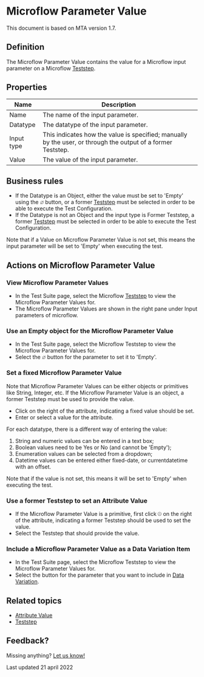 # Microflow Parameter Value

This document is based on MTA version 1.7.

## Definition

The Microflow Parameter Value contains the value for a Microflow input parameter on a Microflow [Teststep](teststep).

## Properties
| Name | Description |
| ----------- | ----------- |
| Name | The name of the input parameter. |
| Datatype | The datatype of the input parameter. |
| Input type | This indicates how the value is specified; manually by the user, or through the output of a former Teststep. |
| Value | The value of the input parameter. |

## Business rules

- If the Datatype is an Object, either the value must be set to 'Empty' using the <svg role="img" viewBox="0 0 512 512" width="2%" height="2%" xmlns="http://www.w3.org/2000/svg"><path fill="currentColor" d="M491.3 20.69c-6.25-6.25-16.38-6.25-22.62 0L391.2 98.15C354.8 66.96 307.7 48 256 48C141.1 48 48 141.1 48 256c0 51.68 18.96 98.85 50.15 135.2l-77.46 77.46c-6.25 6.25-6.25 16.38 0 22.62C23.81 494.4 27.91 496 32 496s8.188-1.562 11.31-4.688l77.46-77.46C157.2 445 204.3 464 256 464c114.9 0 208-93.13 208-208c0-51.68-18.96-98.85-50.15-135.2l77.46-77.46C497.6 37.06 497.6 26.94 491.3 20.69zM80 256c0-97.05 78.95-176 176-176c42.78 0 82.01 15.37 112.5 40.83L120.8 368.5C95.37 338 80 298.8 80 256zM432 256c0 97.05-78.95 176-176 176c-42.78 0-82.01-15.37-112.5-40.83l247.7-247.7C416.6 173.1 432 213.2 432 256z" class=""></path></svg> button, or a former [Teststep](teststep) must be selected in order to be able to execute the Test Configuration.  
- If the Datatype is not an Object and the input type is Former Teststep, a former [Teststep](teststep) must be selected in order to be able to execute the Test Configuration.  

Note that if a Value on Microflow Parameter Value is not set, this means the input parameter will be set to 'Empty' when executing the test. 

## Actions on Microflow Parameter Value

### View Microflow Parameter Values
- In the Test Suite page, select the Microflow [Teststep](teststep) to view the Microflow Parameter Values for.
- The Microflow Parameter Values are shown in the right pane under Input parameters of microflow.

### Use an Empty object for the Microflow Parameter Value
- In the Test Suite page, select the Microflow Teststep to view the Microflow Parameter Values for.
- Select the <svg role="img" viewBox="0 0 512 512" width="2%" height="2%" xmlns="http://www.w3.org/2000/svg"><path fill="currentColor" d="M491.3 20.69c-6.25-6.25-16.38-6.25-22.62 0L391.2 98.15C354.8 66.96 307.7 48 256 48C141.1 48 48 141.1 48 256c0 51.68 18.96 98.85 50.15 135.2l-77.46 77.46c-6.25 6.25-6.25 16.38 0 22.62C23.81 494.4 27.91 496 32 496s8.188-1.562 11.31-4.688l77.46-77.46C157.2 445 204.3 464 256 464c114.9 0 208-93.13 208-208c0-51.68-18.96-98.85-50.15-135.2l77.46-77.46C497.6 37.06 497.6 26.94 491.3 20.69zM80 256c0-97.05 78.95-176 176-176c42.78 0 82.01 15.37 112.5 40.83L120.8 368.5C95.37 338 80 298.8 80 256zM432 256c0 97.05-78.95 176-176 176c-42.78 0-82.01-15.37-112.5-40.83l247.7-247.7C416.6 173.1 432 213.2 432 256z" class=""></path></svg> button for the parameter to set it to 'Empty'.

### Set a fixed Microflow Parameter Value
Note that Microflow Parameter Values can be either objects or primitives like String, Integer, etc.
If the Microflow Parameter Value is an object, a former Teststep must be used to provide the value.

- Click <i class="fas fa-keyboard"></i> on the right of the attribute, indicating a fixed value should be set.
- Enter or select a value for the attribute. 

For each datatype, there is a different way of entering the value:
1. String and numeric values can be entered in a text box;
2. Boolean values need to be Yes or No (and cannot be 'Empty');
3. Enumeration values can be selected from a dropdown;
4. Datetime values can be entered either fixed-date, or currentdatetime with an offset.

Note that if the value is not set, this means it will be set to 'Empty' when executing the test. 

### Use a former Teststep to set an Attribute Value
- If the Microflow Parameter Value is a primitive, first click <svg role="img" viewBox="0 0 512 512" width="2%" height="2%" xmlns="http://www.w3.org/2000/svg"><path fill="currentColor" d="M235.3 132.7c-6.25-6.25-16.38-6.25-22.62 0s-6.25 16.38 0 22.62L313.4 256l-100.7 100.7c-6.25 6.25-6.25 16.38 0 22.62s16.38 6.25 22.62 0l112-112C350.4 264.2 352 260.1 352 256s-1.562-8.188-4.688-11.31L235.3 132.7zM256 0C114.6 0 0 114.6 0 256s114.6 256 256 256s256-114.6 256-256S397.4 0 256 0zM256 480c-123.5 0-224-100.5-224-224s100.5-224 224-224s224 100.5 224 224S379.5 480 256 480z" class=""></path></svg> on the right of the attribute, indicating a former Teststep should be used to set the value.
- Select the Teststep that should provide the value.

### Include a Microflow Parameter Value as a Data Variation Item
- In the Test Suite page, select the Microflow Teststep to view the Microflow Parameter Values for.
- Select the <i class="fas fa-table"></i> button for the parameter that you want to include in [Data Variation](datavariation).

## Related topics
- [Attribute Value](attribute-value)
- [Teststep](teststep)

## Feedback?
Missing anything? [Let us know!](mailto:support@menditect.com)

Last updated 21 april 2022